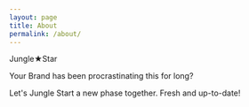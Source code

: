 ```yaml
---
layout: page
title: About
permalink: /about/
---
```


Jungle★Star

Your Brand has been procrastinating this for long?

Let's Jungle Start a new phase together. Fresh and up-to-date!
